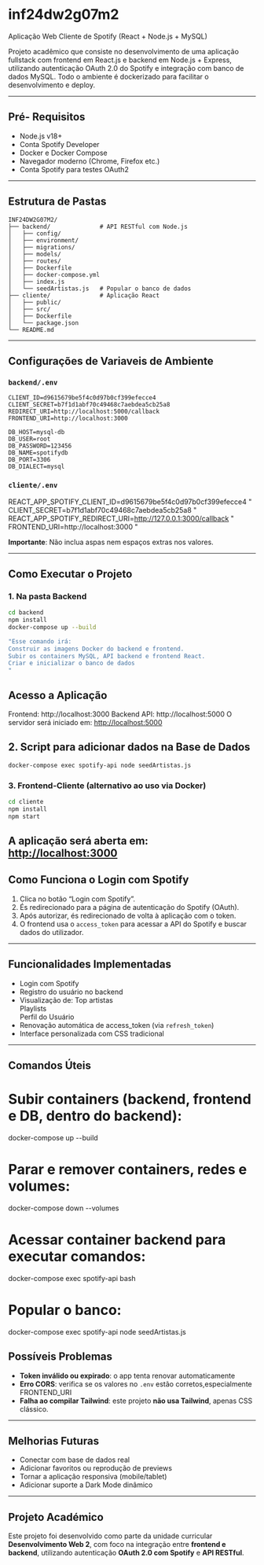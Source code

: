 # inf24dw2g07m2

Aplicação Web Cliente de Spotify (React + Node.js + MySQL)

Projeto acadêmico que consiste no desenvolvimento de uma aplicação fullstack com frontend em React.js e backend em Node.js + Express, utilizando autenticação OAuth 2.0 do Spotify e integração com banco de dados MySQL. Todo o ambiente é dockerizado para facilitar o desenvolvimento e deploy.


---

## Pré- Requisitos
- Node.js v18+
- Conta Spotify Developer
- Docker e Docker Compose
- Navegador moderno (Chrome, Firefox etc.)
- Conta Spotify para testes OAuth2

---

## Estrutura de Pastas

```
INF24DW2G07M2/
├── backend/              # API RESTful com Node.js
│   ├── config/
│   ├── environment/
│   ├── migrations/
│   ├── models/
│   ├── routes/
│   ├── Dockerfile
│   ├── docker-compose.yml
│   ├── index.js
│   └── seedArtistas.js   # Popular o banco de dados
├── cliente/              # Aplicação React
│   ├── public/
│   ├── src/
│   ├── Dockerfile
│   └── package.json
└── README.md
```

---

## Configurações de Variaveis de Ambiente

### `backend/.env`

```
CLIENT_ID=d9615679be5f4c0d97b0cf399efecce4 
CLIENT_SECRET=b7f1d1abf70c49468c7aebdea5cb25a8
REDIRECT_URI=http://localhost:5000/callback
FRONTEND_URI=http://localhost:3000

DB_HOST=mysql-db
DB_USER=root
DB_PASSWORD=123456
DB_NAME=spotifydb
DB_PORT=3306
DB_DIALECT=mysql
```

### `cliente/.env`

REACT_APP_SPOTIFY_CLIENT_ID=d9615679be5f4c0d97b0cf399efecce4
" CLIENT_SECRET=b7f1d1abf70c49468c7aebdea5cb25a8 "
REACT_APP_SPOTIFY_REDIRECT_URI=http://127.0.0.1:3000/callback
" FRONTEND_URI=http://localhost:3000 "

**Importante**: Não inclua aspas nem espaços extras nos valores.

---

## Como Executar o Projeto

### 1. Na pasta Backend 

```bash
cd backend
npm install
docker-compose up --build

"Esse comando irá:
Construir as imagens Docker do backend e frontend.
Subir os containers MySQL, API backend e frontend React.
Criar e inicializar o banco de dados
"
```
## Acesso a Aplicação
Frontend: http://localhost:3000
Backend API: http://localhost:5000
O servidor será iniciado em: [http://localhost:5000](http://localhost:5000)

## 2. Script para adicionar dados na Base de Dados
```bash
docker-compose exec spotify-api node seedArtistas.js
```

### 3. Frontend-Cliente (alternativo ao uso via Docker)

```bash
cd cliente
npm install
npm start
```
A aplicação será aberta em: [http://localhost:3000](http://localhost:3000)
---

## Como Funciona o Login com Spotify

1. Clica no botão “Login com Spotify”.
2. És redirecionado para a página de autenticação do Spotify (OAuth).
3. Após autorizar, és redirecionado de volta à aplicação com o token.
4. O frontend usa o `access_token` para acessar a API do Spotify e buscar dados do utilizador.

---

## Funcionalidades Implementadas

- Login com Spotify  
- Registro do usuário no backend  
- Visualização de:
        Top artistas  
        Playlists  
        Perfil do Usuário
- Renovação automática de access_token (via `refresh_token`)  
- Interface personalizada com CSS tradicional

---

## Comandos Úteis

# Subir containers (backend, frontend e DB, dentro do backend):
docker-compose up --build
# Parar e remover containers, redes e volumes:
docker-compose down --volumes
# Acessar container backend para executar comandos:
docker-compose exec spotify-api bash
# Popular o banco:
docker-compose exec spotify-api node seedArtistas.js

## Possíveis Problemas

- **Token inválido ou expirado**: o app tenta renovar automaticamente  
- **Erro CORS**: verifica se os valores no `.env` estão corretos,especialmente FRONTEND_URI  
- **Falha ao compilar Tailwind**: este projeto **não usa Tailwind**, apenas CSS clássico.

---

## Melhorias Futuras

- Conectar com base de dados real  
- Adicionar favoritos ou reprodução de previews  
- Tornar a aplicação responsiva (mobile/tablet)  
- Adicionar suporte a Dark Mode dinâmico

---

## Projeto Académico

Este projeto foi desenvolvido como parte da unidade curricular **Desenvolvimento Web 2**, com foco na integração entre **frontend e backend**, utilizando autenticação **OAuth 2.0 com Spotify** e **API RESTful**.

